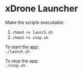# xDrone Launcher

Make the scripts executable:

1. `chmod +x launch.sh`
2. `chmod +x stop.sh`

To start the app:  
`./launch.sh`

To stop the app:  
`./stop.sh`
